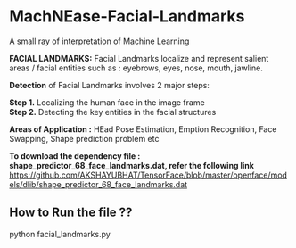 # MachNEase-Facial-Landmarks
A small ray of interpretation of Machine Learning 

**FACIAL LANDMARKS:**
Facial Landmarks localize and represent salient areas / facial entities such as : eyebrows, eyes, nose, mouth, jawline. 

**Detection** of Facial Landmarks involves 2 major steps:

**Step 1.** Localizing the human face in the image frame <br/>
**Step 2.** Detecting the key entities in the facial structures

**Areas of Application :** HEad Pose Estimation, Emption Recognition, Face Swapping, Shape prediction problem etc

**To download the dependency file : shape_predictor_68_face_landmarks.dat, refer the following link**<br/> https://github.com/AKSHAYUBHAT/TensorFace/blob/master/openface/models/dlib/shape_predictor_68_face_landmarks.dat

## How to Run the file ?? 
python facial_landmarks.py
